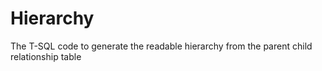 # Hierarchy
The T-SQL code to generate the readable hierarchy from the parent child relationship table
